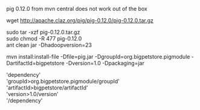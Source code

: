 pig 0.12.0 from mvn central does not work out of the box

wget http://apache.claz.org/pig/pig-0.12.0/pig-0.12.0.tar.gz  

sudo tar -xzf pig-0.12.0.tar.gz  
sudo chmod -R 477 pig-0.12.0  
ant clean jar -Dhadoopversion=23  

mvn install:install-file -Dfile=pig.jar -DgroupId=org.bigpetstore.pigmodule -DartifactId=bigpetstore -Dversion=1.0 -Dpackaging=jar

'dependency'  
    'groupId>org.bigpetstore.pigmodule/groupId'  
    'artifactId>bigpetstore/artifactId'  
    'version>1.0/version'  
'/dependency'